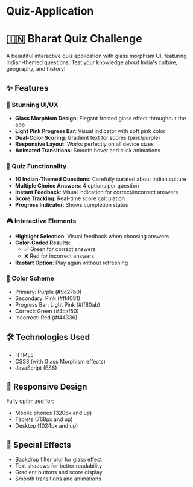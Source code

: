 # Quiz-Application
# 🇮🇳 Bharat Quiz Challenge

A beautiful interactive quiz application with glass morphism UI, featuring Indian-themed questions. Test your knowledge about India's culture, geography, and history!

## ✨ Features

### 🎨 Stunning UI/UX
- **Glass Morphism Design**: Elegant frosted glass effect throughout the app
- **Light Pink Progress Bar**: Visual indicator with soft pink color
- **Dual-Color Scoring**: Gradient text for scores (pink/purple)
- **Responsive Layout**: Works perfectly on all device sizes
- **Animated Transitions**: Smooth hover and click animations

### 📝 Quiz Functionality
- **10 Indian-Themed Questions**: Carefully curated about Indian culture
- **Multiple Choice Answers**: 4 options per question
- **Instant Feedback**: Visual indication for correct/incorrect answers
- **Score Tracking**: Real-time score calculation
- **Progress Indicator**: Shows completion status

### 🎮 Interactive Elements
- **Highlight Selection**: Visual feedback when choosing answers
- **Color-Coded Results**: 
  - ✅ Green for correct answers
  - ❌ Red for incorrect answers
- **Restart Option**: Play again without refreshing

### 🌈 Color Scheme
- Primary: Purple (#9c27b0)
- Secondary: Pink (#ff4081)
- Progress Bar: Light Pink (#ff80ab)
- Correct: Green (#4caf50)
- Incorrect: Red (#f44336)

## 🛠 Technologies Used
- HTML5
- CSS3 (with Glass Morphism effects)
- JavaScript (ES6)

## 📱 Responsive Design
Fully optimized for:
- Mobile phones (320px and up)
- Tablets (768px and up)
- Desktop (1024px and up)

## 🎉 Special Effects
- Backdrop filter blur for glass effect
- Text shadows for better readability
- Gradient buttons and score display
- Smooth transitions and animations
